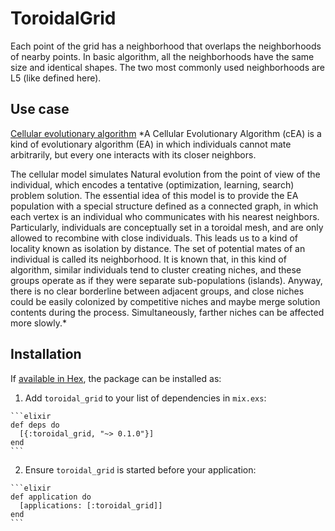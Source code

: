 # ToroidalGrid

Each point of the grid has a neighborhood that overlaps the neighborhoods of
nearby points. In basic algorithm, all the neighborhoods have the same size
and identical shapes. The two most commonly used neighborhoods are L5
(like defined here).

## Use case

[Cellular evolutionary algorithm](https://en.wikipedia.org/wiki/Cellular_evolutionary_algorithm)
*A Cellular Evolutionary Algorithm (cEA) is a kind of evolutionary algorithm (EA) in which individuals cannot mate arbitrarily, but every one interacts with its closer neighbors.

The cellular model simulates Natural evolution from the point of view of the individual, which encodes a tentative (optimization, learning, search) problem solution. The essential idea of this model is to provide the EA population with a special structure defined as a connected graph, in which each vertex is an individual who communicates with his nearest neighbors. Particularly, individuals are conceptually set in a toroidal mesh, and are only allowed to recombine with close individuals. This leads us to a kind of locality known as isolation by distance. The set of potential mates of an individual is called its neighborhood. It is known that, in this kind of algorithm, similar individuals tend to cluster creating niches, and these groups operate as if they were separate sub-populations (islands). Anyway, there is no clear borderline between adjacent groups, and close niches could be easily colonized by competitive niches and maybe merge solution contents during the process. Simultaneously, farther niches can be affected more slowly.*


## Installation

If [available in Hex](https://hex.pm/docs/publish), the package can be installed as:

  1. Add `toroidal_grid` to your list of dependencies in `mix.exs`:

    ```elixir
    def deps do
      [{:toroidal_grid, "~> 0.1.0"}]
    end
    ```

  2. Ensure `toroidal_grid` is started before your application:

    ```elixir
    def application do
      [applications: [:toroidal_grid]]
    end
    ```
